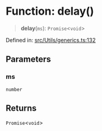 # Function: delay()

> **delay**(`ms`): `Promise`\<`void`\>

Defined in: [src/Utils/generics.ts:132](https://github.com/Fokusdotid/Baileys/blob/4cdf75fe48f9b13e8084d341633612ce49e934bd/src/Utils/generics.ts#L132)

## Parameters

### ms

`number`

## Returns

`Promise`\<`void`\>
